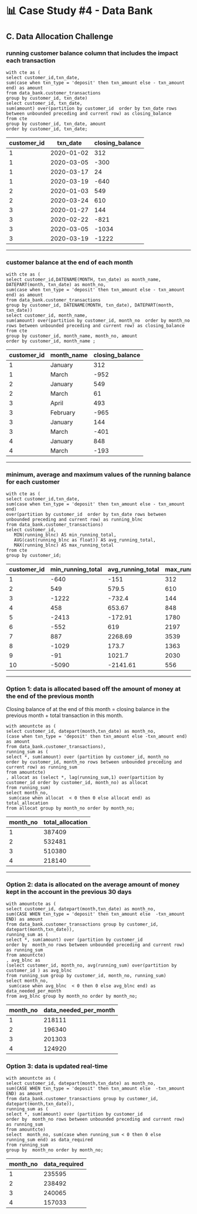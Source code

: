 # 📊 Case Study #4 - Data Bank
## C. Data Allocation Challenge
### running customer balance column that includes the impact each transaction
```TSQL
with cte as (
select customer_id,txn_date,
sum(case when txn_type = 'deposit' then txn_amount else - txn_amount end) as amount
from data_bank.customer_transactions
group by customer_id, txn_date)
select customer_id, txn_date, 
sum(amount) over(partition by customer_id  order by txn_date rows between unbounded preceding and current row) as closing_balance
from cte
group by customer_id, txn_date, amount
order by customer_id, txn_date;
```
| customer_id | txn_date   | closing_balance |
|-------------|------------|-----------------|
| 1           | 2020-01-02 | 312             |
| 1           | 2020-03-05 | -300            |
| 1           | 2020-03-17 | 24              |
| 1           | 2020-03-19 | -640            |
| 2           | 2020-01-03 | 549             |
| 2           | 2020-03-24 | 610             |
| 3           | 2020-01-27 | 144             |
| 3           | 2020-02-22 | -821            |
| 3           | 2020-03-05 | -1034           |
| 3           | 2020-03-19 | -1222           |


---
### customer balance at the end of each month
```TSQL
with cte as (
select customer_id,DATENAME(MONTH, txn_date) as month_name,
DATEPART(month, txn_date) as month_no,
sum(case when txn_type = 'deposit' then txn_amount else - txn_amount end) as amount
from data_bank.customer_transactions
group by customer_id, DATENAME(MONTH, txn_date), DATEPART(month, txn_date))
select customer_id, month_name, 
sum(amount) over(partition by customer_id, month_no  order by month_no rows between unbounded preceding and current row) as closing_balance
from cte
group by customer_id, month_name, month_no, amount
order by customer_id, month_name ;
```
| customer_id | month_name | closing_balance |
|-------------|------------|-----------------|
| 1           | January    | 312             |
| 1           | March      | -952            |
| 2           | January    | 549             |
| 2           | March      | 61              |
| 3           | April      | 493             |
| 3           | February   | -965            |
| 3           | January    | 144             |
| 3           | March      | -401            |
| 4           | January    | 848             |
| 4           | March      | -193            |



---
### minimum, average and maximum values of the running balance for each customer
```TSQL
with cte as (
select customer_id,txn_date,
sum(case when txn_type = 'deposit' then txn_amount else - txn_amount end) 
over(partition by customer_id  order by txn_date rows between unbounded preceding and current row) as running_blnc
from data_bank.customer_transactions)
select customer_id,  
   MIN(running_blnc) AS min_running_total,
   AVG(cast(running_blnc as float)) AS avg_running_total,
   MAX(running_blnc) AS max_running_total
from cte
group by customer_id;

```
| customer_id | min_running_total | avg_running_total | max_running_total |
|-------------|--------------------|--------------------|--------------------|
| 1           | -640               | -151               | 312                |
| 2           | 549                | 579.5              | 610                |
| 3           | -1222              | -732.4             | 144                |
| 4           | 458                | 653.67             | 848                |
| 5           | -2413              | -172.91            | 1780               |
| 6           | -552               | 619                | 2197               |
| 7           | 887                | 2268.69            | 3539               |
| 8           | -1029              | 173.7              | 1363               |
| 9           | -91                | 1021.7             | 2030               |
| 10          | -5090              | -2141.61           | 556                |



---
### Option 1: data is allocated based off the amount of money at the end of the previous month
Closing balance of at the end of this month = closing balance in the previous month + total transaction in this month. 


```TSQL
with amountcte as (
select customer_id, datepart(month,txn_date) as month_no,
(case when txn_type = 'deposit' then txn_amount else -txn_amount end) as amount
from data_bank.customer_transactions),
running_sum as (
select *, sum(amount) over (partition by customer_id, month_no 
order by customer_id, month_no rows between unbounded preceding and current row) as running_sum
from amountcte)
, allocat as (select *, lag(running_sum,1) over(partition by customer_id order by customer_id, month_no) as allocat
from running_sum)
select month_no, 
 sum(case when allocat  < 0 then 0 else allocat end) as total_allocation
from allocat group by month_no order by month_no;
```

| month_no | total_allocation |
|----------|------------------|
| 1        | 387409           |
| 2        | 532481           |
| 3        | 510380           |
| 4        | 218140           |

---
### Option 2: data is allocated on the average amount of money kept in the account in the previous 30 days
  
```TSQL
with amountcte as (
select customer_id, datepart(month,txn_date) as month_no,
sum(CASE WHEN txn_type = 'deposit' then txn_amount else  -txn_amount END) as amount
from data_bank.customer_transactions group by customer_id, datepart(month,txn_date)),
running_sum as (
select *, sum(amount) over (partition by customer_id 
order by  month_no rows between unbounded preceding and current row) as running_sum
from amountcte)
, avg_blnc as 
(select customer_id, month_no, avg(running_sum) over(partition by customer_id ) as avg_blnc
from running_sum group by customer_id, month_no, running_sum)
select month_no, 
 sum(case when avg_blnc  < 0 then 0 else avg_blnc end) as data_needed_per_month
from avg_blnc group by month_no order by month_no;

```
| month_no | data_needed_per_month |
|----------|------------------------|
| 1        | 218111                 |
| 2        | 196340                 |
| 3        | 201303                 |
| 4        | 124920                 |

### Option 3: data is updated real-time
  
```TSQL
with amountcte as (
select customer_id, datepart(month,txn_date) as month_no,
sum(CASE WHEN txn_type = 'deposit' then txn_amount else  -txn_amount END) as amount
from data_bank.customer_transactions group by customer_id, datepart(month,txn_date)),
running_sum as (
select *, sum(amount) over (partition by customer_id 
order by  month_no rows between unbounded preceding and current row) as running_sum
from amountcte)
select  month_no, sum(case when running_sum < 0 then 0 else  running_sum end) as data_required
from running_sum 
group by  month_no order by month_no;

```
| month_no | data_required |
|----------|---------------|
| 1        | 235595        |
| 2        | 238492        |
| 3        | 240065        |
| 4        | 157033        |




